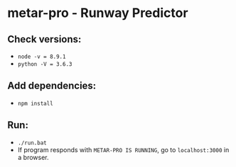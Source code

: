 # metar-pro - Runway Predictor

## Check versions:
- `node -v = 8.9.1`
- `python -V = 3.6.3`

## Add dependencies:
- `npm install`

## Run:
- `./run.bat`
- If program responds with `METAR-PRO IS RUNNING`, go to `localhost:3000` in a browser.

